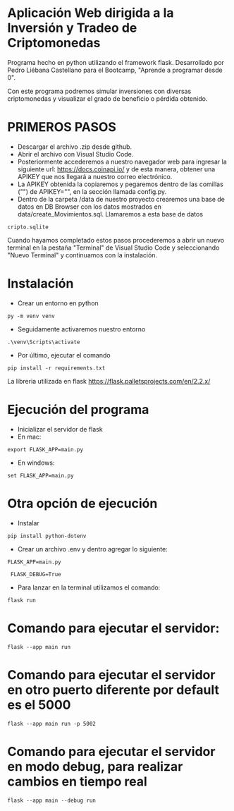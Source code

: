 # Aplicación Web dirigida a la Inversión y Tradeo de Criptomonedas

Programa hecho en python utilizando el framework flask.
Desarrollado por Pedro Liébana Castellano para el Bootcamp, "Aprende a programar desde 0".

Con este programa podremos simular inversiones con diversas criptomonedas y visualizar el grado de beneficio o pérdida obtenido.

# PRIMEROS PASOS

- Descargar el archivo .zip desde github.
- Abrir el archivo con Visual Studio Code. 
- Posteriormente accederemos a nuestro navegador web para ingresar la siguiente url: https://docs.coinapi.io/ y de esta manera, obtener una APIKEY que nos llegará a nuestro correo electrónico.
- La APIKEY obtenida la copiaremos y pegaremos dentro de las comillas ("") de APIKEY="", en la sección llamada config.py.
- Dentro de la carpeta /data de nuestro proyecto crearemos una base de datos en DB Browser con los datos mostrados en data/create_Movimientos.sql. Llamaremos a esta base de datos 
```
cripto.sqlite
```
Cuando hayamos completado estos pasos procederemos a abrir un nuevo terminal en la pestaña "Terminal" de Visual Studio Code y seleccionando "Nuevo Terminal" y continuamos con la instalación.

# Instalación

- Crear un entorno en python 
```
py -m venv venv
```

- Seguidamente activaremos nuestro entorno
```
.\venv\Scripts\activate
```

- Por último, ejecutar el comando
```
pip install -r requirements.txt
```
La libreria utilizada en flask https://flask.palletsprojects.com/en/2.2.x/

# Ejecución del programa

- Inicializar el servidor de flask
- En mac: 
```
export FLASK_APP=main.py
```
- En windows: 
```
set FLASK_APP=main.py
```

# Otra opción de ejecución
- Instalar
```
pip install python-dotenv
```
- Crear un archivo .env y dentro agregar lo siguiente:
``` 
FLASK_APP=main.py
```
```
 FLASK_DEBUG=True
  ```
- Para lanzar en la terminal utilizamos el comando:
``` 
flask run 
```

# Comando para ejecutar el servidor:
```
flask --app main run
```
# Comando para ejecutar el servidor en otro puerto diferente por default es el 5000
```
flask --app main run -p 5002
```
# Comando para ejecutar el servidor en modo debug, para realizar cambios en tiempo real
```
flask --app main --debug run
```